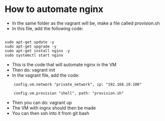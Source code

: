 # How to automate nginx
- In the same folder as the vagrant will be, make a file called provision.sh
- In this file, add the following code:
``` #!/bin/bash

sudo apt-get update -y
sudo apt-get upgrade -y
sudo apt-get install nginx -y
sudo systemctl start nginx
```

- This is the code that will automate nginx in the VM
- Then do: vagrant init
- In the vagrant file, add the code:
``` config.vm.box = "ubuntu/xenial64"
    config.vm.network "private_network", ip: "192.168.10.100"

    config.vm.provision "shell", path: "provision.sh"
```
- Then you can do: vagrant up
- The VM with ingnx should then be made
- You can then ssh into it from git bash 